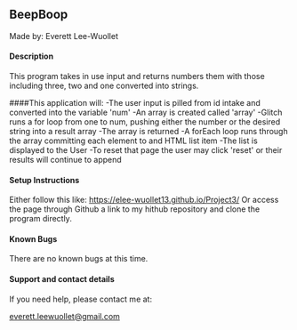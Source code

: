 ## BeepBoop

Made by: Everett Lee-Wuollet

#### Description

This program takes in use input and returns numbers them with those including three, two and one converted into strings.


####This application will:
-The user input is pilled from id intake and converted into the variable 'num'
-An array is created called 'array'
-Glitch runs a for loop from one to num, pushing either the number or the desired string into a result array
-The array is returned
-A forEach loop runs through the array committing each element to and HTML list item
-The list is displayed to the User
-To reset that page the user may click 'reset' or their results will continue to append

#### Setup Instructions

Either follow this like:  https://elee-wuollet13.github.io/Project3/
Or access the page through Github a link to my hithub repository and clone the program directly.

#### Known Bugs

There are no known bugs at this time.

#### Support and contact details

If you need help, please contact me at:

everett.leewuollet@gmail.com
